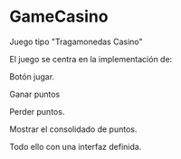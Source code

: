 # GameCasino
Juego tipo "Tragamonedas Casino"

El juego se centra en la implementación de:

Botón jugar.

Ganar puntos

Perder puntos.

Mostrar el consolidado de puntos.

Todo ello con una interfaz  definida. 

